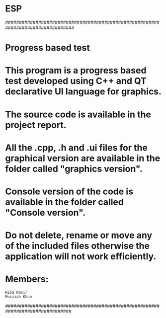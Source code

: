 # ESP
#################################################################################

# Progress based test

# This program is a progress based test developed using C++ and QT declarative UI language for graphics.

# The source code is available in the project report.

# All the .cpp, .h and .ui files for the graphical version are available in the folder called "graphics version". 

# Console version of the code is available in the folder called "Console version".

# Do not delete, rename or move any of the included files otherwise the application will not work efficiently.  

# Members:
	Hiba Nasir
	Muizzah Khan

################################################################################
